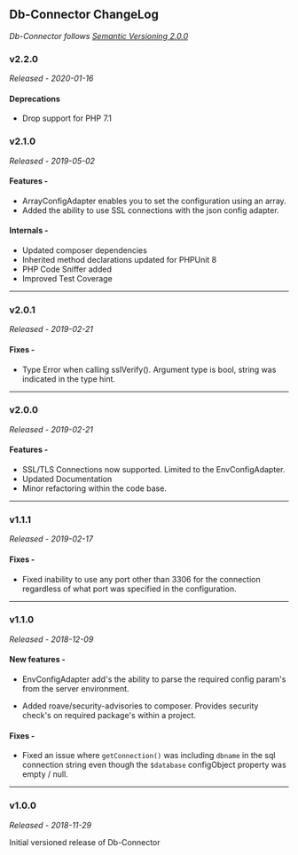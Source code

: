## Db-Connector ChangeLog
*Db-Connector follows [Semantic Versioning 2.0.0](https://semver.org/)*

### v2.2.0
*Released - 2020-01-16*

#### Deprecations

- Drop support for PHP 7.1

### v2.1.0
*Released - 2019-05-02*

#### Features -

- ArrayConfigAdapter enables you to set the configuration using an array.
- Added the ability to use SSL connections with the json config adapter.

#### Internals -
- Updated composer dependencies
- Inherited method declarations updated for PHPUnit 8
- PHP Code Sniffer added
- Improved Test Coverage

---

### v2.0.1
*Released - 2019-02-21*

#### Fixes -
- Type Error when calling sslVerify(). Argument type is bool, string was indicated in the type hint.

---

### v2.0.0
*Released - 2019-02-21*

#### Features -
- SSL/TLS Connections now supported. Limited to the EnvConfigAdapter.
- Updated Documentation
- Minor refactoring within the code base.

---

### v1.1.1
*Released - 2019-02-17*

#### Fixes -
- Fixed inability to use any port other than 3306 for the connection
regardless of what port was specified in the configuration.

---

### v1.1.0
*Released - 2018-12-09*

#### New features -
- EnvConfigAdapter add's the ability to parse the required config param's from
the server environment.

- Added roave/security-advisories to composer. Provides security check's on
required package's within a project.

#### Fixes -
- Fixed an issue where `getConnection()` was including `dbname` in the sql 
connection string even though the `$database` configObject property was empty / null.
---
### v1.0.0
*Released - 2018-11-29*

Initial versioned release of Db-Connector